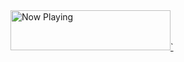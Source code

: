 <a href="https://spotify-nj36i54ip-dymlans-projects.vercel.app/now-playing?open">
    <img src="https://spotify-nj36i54ip-dymlans-projects.vercel.app/now-playing" width="256" height="64" alt="Now Playing">`
</a>
